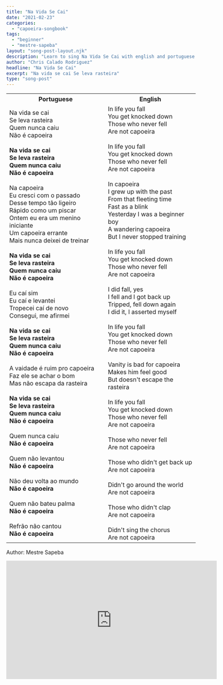 ```yaml
---
title: "Na Vida Se Cai"
date: "2021-02-23"
categories: 
  - "capoeira-songbook"
tags: 
  - "beginner"
  - "mestre-sapeba"
layout: "song-post-layout.njk"
description: "Learn to sing Na Vida Se Cai with english and portuguese translations along with a video to help you learn."
author: "Chris Calado Rodriguez"
headline: "Na Vida Se Cai"
excerpt: "Na vida se cai Se leva rasteira"
type: "song-post"
---
```


<table class="capoeira-table">
    <tr class="header-row">
        <th>Portuguese</th>
        <th>English</th>
    </tr>
    <tr>
        <td>
            Na vida se cai<br>
            Se leva rasteira<br>
            Quem nunca caiu<br>
            Não é capoeira<br>
            <br>
            <strong>Na vida se cai<br>
            Se leva rasteira<br>
            Quem nunca caiu<br>
            Não é capoeira</strong><br>
            <br>
            Na capoeira<br>
            Eu cresci com o passado<br>
            Desse tempo tão ligeiro<br>
            Rápido como um piscar<br>
            Ontem eu era um menino iniciante<br>
            Um capoeira errante<br>
            Mais nunca deixei de treinar<br>
            <br>
            <strong>Na vida se cai<br>
            Se leva rasteira<br>
            Quem nunca caiu<br>
            Não é capoeira</strong><br>
            <br>
            Eu caí sim<br>
            Eu caí e levantei<br>
            Tropecei caí de novo<br>
            Consegui, me afirmei<br>
            <br>
            <strong>Na vida se cai<br>
            Se leva rasteira<br>
            Quem nunca caiu<br>
            Não é capoeira</strong><br>
            <br>
            A vaidade é ruim pro capoeira<br>
            Faz ele se achar o bom<br>
            Mas não escapa da rasteira<br>
            <br>
            <strong>Na vida se cai<br>
            Se leva rasteira<br>
            Quem nunca caiu<br>
            Não é capoeira</strong><br>
            <br>
            Quem nunca caiu<br>
            <strong>Não é capoeira</strong><br>
            <br>
            Quem não levantou<br>
            <strong>Não é capoeira</strong><br>
            <br>
            Não deu volta ao mundo<br>
            <strong>Não é capoeira</strong><br>
            <br>
            Quem não bateu palma<br>
            <strong>Não é capoeira</strong><br>
            <br>
            Refrão não cantou<br>
            <strong>Não é capoeira</strong>
        </td>
        <td>
            In life you fall<br>
            You get knocked down<br>
            Those who never fell<br>
            Are not capoeira<br>
            <br>
            In life you fall<br>
            You get knocked down<br>
            Those who never fell<br>
            Are not capoeira<br>
            <br>
            In capoeira<br>
            I grew up with the past<br>
            From that fleeting time<br>
            Fast as a blink<br>
            Yesterday I was a beginner boy<br>
            A wandering capoeira<br>
            But I never stopped training<br>
            <br>
            In life you fall<br>
            You get knocked down<br>
            Those who never fell<br>
            Are not capoeira<br>
            <br>
            I did fall, yes<br>
            I fell and I got back up<br>
            Tripped, fell down again<br>
            I did it, I asserted myself<br>
            <br>
            In life you fall<br>
            You get knocked down<br>
            Those who never fell<br>
            Are not capoeira<br>
            <br>
            Vanity is bad for capoeira<br>
            Makes him feel good<br>
            But doesn't escape the rasteira<br>
            <br>
            In life you fall<br>
            You get knocked down<br>
            Those who never fell<br>
            Are not capoeira<br>
            <br>
            Those who never fell<br>
            Are not capoeira<br>
            <br>
            Those who didn't get back up<br>
            Are not capoeira<br>
            <br>
            Didn't go around the world<br>
            Are not capoeira<br>
            <br>
            Those who didn't clap<br>
            Are not capoeira<br>
            <br>
            Didn't sing the chorus<br>
            Are not capoeira
        </td>
    </tr>
</table>

<figcaption>

Author: Mestre Sapeba

</figcaption>

<iframe width="560" height="315" src="https://www.youtube.com/embed/PhcFVZYPeqg" title="YouTube video player" frameborder="0" allow="accelerometer; autoplay; clipboard-write; encrypted-media; gyroscope; picture-in-picture" allowfullscreen></iframe>